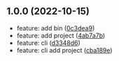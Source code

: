 ## 1.0.0 (2022-10-15)

- feature: add bin ([0c3dea9](https://github.com/jsxiaosi/xs-cli/commit/0c3dea9))
- feature: add project ([4ab7a7b](https://github.com/jsxiaosi/xs-cli/commit/4ab7a7b))
- feature: cli ([d3348d6](https://github.com/jsxiaosi/xs-cli/commit/d3348d6))
- feature: cli add project ([cba189e](https://github.com/jsxiaosi/xs-cli/commit/cba189e))

